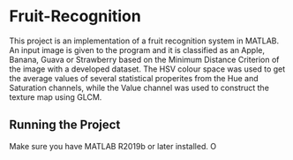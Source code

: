 # Fruit-Recognition
This project is an implementation of a fruit recognition system in MATLAB. An input image is given to the program and it is classified as an Apple, Banana, Guava or Strawberry based on the Minimum Distance Criterion of the image with a developed dataset. The HSV colour space was used to get the average values of several statistical properites from the Hue and Saturation channels, while the Value channel was used to construct the texture map using GLCM.

## Running the Project
Make sure you have MATLAB R2019b or later installed. O
